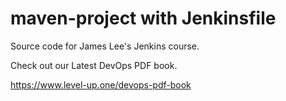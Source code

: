 # maven-project with Jenkinsfile
Source code for James Lee's Jenkins course.

Check out our Latest DevOps PDF book.

https://www.level-up.one/devops-pdf-book
